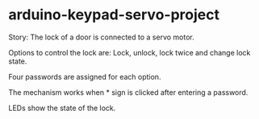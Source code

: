 # arduino-keypad-servo-project

Story: 
The lock of a door is connected to a servo motor. 

Options to control the lock are: Lock, unlock, lock twice and change lock state.

Four passwords are assigned for each option.

The mechanism works when * sign is clicked after entering a password. 

LEDs show the state of the lock.


